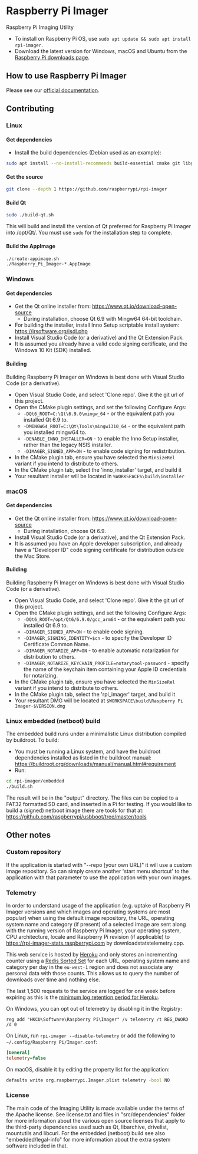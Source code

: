 # Raspberry Pi Imager

Raspberry Pi Imaging Utility

- To install on Raspberry Pi OS, use `sudo apt update && sudo apt install rpi-imager`.
- Download the latest version for Windows, macOS and Ubuntu from the [Raspberry Pi downloads page](https://www.raspberrypi.com/software/).

## How to use Raspberry Pi Imager

Please see our [official documentation](https://www.raspberrypi.com/documentation/computers/getting-started.html#raspberry-pi-imager).

## Contributing

### Linux

#### Get dependencies

- Install the build dependencies (Debian used as an example):

```sh
sudo apt install --no-install-recommends build-essential cmake git libgnutls28-dev
```

#### Get the source

```sh
git clone --depth 1 https://github.com/raspberrypi/rpi-imager
```

#### Build Qt

```sh
sudo ./build-qt.sh
```

This will build and install the version of Qt preferred for Raspberry Pi Imager into /opt/Qt/<version>. You must use `sudo` for the installation step to complete.

#### Build the AppImage

```sh
./create-appimage.sh
./Raspberry_Pi_Imager-*.AppImage
```

### Windows

#### Get dependencies

- Get the Qt online installer from: https://www.qt.io/download-open-source
  - During installation, choose Qt 6.9 with Mingw64 64-bit toolchain.
- For building the installer, install Inno Setup scriptable install system: https://jrsoftware.org/isdl.php
- Install Visual Studio Code (or a derivative) and the Qt Extension Pack.
- It is assumed you already have a valid code signing certificate, and the Windows 10 Kit (SDK) installed.

#### Building

Building Raspberry Pi Imager on Windows is best done with Visual Studio Code (or a derivative).

- Open Visual Studio Code, and select 'Clone repo'. Give it the git url of this project.
- Open the CMake plugin settings, and set the following Configure Args:
  - `-DQt6_ROOT=C:\Qt\6.9.0\mingw_64` - or the equivalent path you installed Qt 6.9 to.
  - `-DMINGW64_ROOT=C:\Qt\Tools\mingw1310_64` - or the equivalent path you installed mingw64 to.
  - `-DENABLE_INNO_INSTALLER=ON` - to enable the Inno Setup installer, rather than the legacy NSIS installer.
  - `-DIMAGER_SIGNED_APP=ON` - to enable code signing for redistribution.
- In the CMake plugin tab, ensure you have selected the `MinSizeRel` variant if you intend to distribute to others.
- In the CMake plugin tab, select the 'inno_installer' target, and build it
- Your resultant installer will be located in `%WORKSPACE%\build\installer`

### macOS

#### Get dependencies

- Get the Qt online installer from: https://www.qt.io/download-open-source
  - During installation, choose Qt 6.9.
- Install Visual Studio Code (or a derivative), and the Qt Extension Pack.
- It is assumed you have an Apple developer subscription, and already have a "Developer ID" code signing certificate for distribution outside the Mac Store.

#### Building

Building Raspberry Pi Imager on Windows is best done with Visual Studio Code (or a derivative).

- Open Visual Studio Code, and select 'Clone repo'. Give it the git url of this project.
- Open the CMake plugin settings, and set the following Configure Args:
  - `-DQt6_ROOT=/opt/Qt6/6.9.0/gcc_arm64` - or the equivalent path you installed Qt 6.9 to.
  - `-DIMAGER_SIGNED_APP=ON` - to enable code signing.
  - `-DIMAGER_SIGNING_IDENTITY=$cn` - to specify the Developer ID Certificate Common Name.
  - `-DIMAGER_NOTARIZE_APP=ON` - to enable automatic notarization for distribution to others.
  - `-DIMAGER_NOTARIZE_KEYCHAIN_PROFILE=notarytool-password` - specify the name of the keychain item containing your Apple ID credentials for notarizing.
- In the CMake plugin tab, ensure you have selected the `MinSizeRel` variant if you intend to distribute to others.
- In the CMake plugin tab, select the 'rpi_imager' target, and build it
- Your resultant DMG will be located at `$WORKSPACE\build\Raspberry Pi Imager-$VERSION.dmg`

### Linux embedded (netboot) build

The embedded build runs under a minimalistic Linux distribution compiled by buildroot.
To build:

- You must be running a Linux system, and have the buildroot dependencies installed as listed in the buildroot manual: https://buildroot.org/downloads/manual/manual.html#requirement
- Run:

```sh
cd rpi-imager/embedded
./build.sh
```

The result will be in the "output" directory.
The files can be copied to a FAT32 formatted SD card, and inserted in a Pi for testing.
If you would like to build a (signed) netboot image there are tools for that at: https://github.com/raspberrypi/usbboot/tree/master/tools

## Other notes

### Custom repository

If the application is started with "--repo [your own URL]" it will use a custom image repository.
So can simply create another 'start menu shortcut' to the application with that parameter to use the application with your own images.

### Telemetry

In order to understand usage of the application (e.g. uptake of Raspberry Pi Imager versions and which images and operating systems are most popular) when using the default image repository, the URL, operating system name and category (if present) of a selected image are sent along with the running version of Raspberry Pi Imager, your operating system, CPU architecture, locale and Raspberry Pi revision (if applicable) to https://rpi-imager-stats.raspberrypi.com by downloadstatstelemetry.cpp.

This web service is hosted by [Heroku](https://www.heroku.com) and only stores an incrementing counter using a [Redis Sorted Set](https://redis.io/topics/data-types#sorted-sets) for each URL, operating system name and category per day in the `eu-west-1` region and does not associate any personal data with those counts. This allows us to query the number of downloads over time and nothing else.

The last 1,500 requests to the service are logged for one week before expiring as this is the [minimum log retention period for Heroku](https://devcenter.heroku.com/articles/logging#log-history-limits).

On Windows, you can opt out of telemetry by disabling it in the Registry:

```pwsh
reg add "HKCU\Software\Raspberry Pi\Imager" /v telemetry /t REG_DWORD /d 0
```

On Linux, run `rpi-imager --disable-telemetry` or add the following to `~/.config/Raspberry Pi/Imager.conf`:

```ini
[General]
telemetry=false
```

On macOS, disable it by editing the property list for the application:

```sh
defaults write org.raspberrypi.Imager.plist telemetry -bool NO
```

### License

The main code of the Imaging Utility is made available under the terms of the Apache license.
See license.txt and files in "src/dependencies" folder for more information about the various open source licenses that apply to the third-party dependencies used such as Qt, libarchive, drivelist, mountutils and libcurl.
For the embedded (netboot) build see also "embedded/legal-info" for more information about the extra system software included in that.
